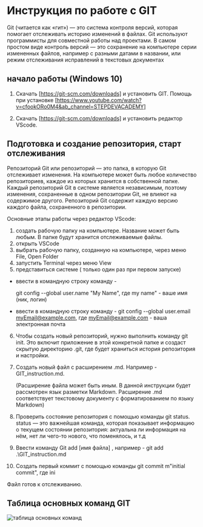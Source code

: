 # Инструкция по работе с GIT

Git (читается как «гит») — это система контроля версий, которая помогает отслеживать историю изменений в файлах. Git используют программисты для совместной работы над проектами. В самом простом виде контроль версий — это сохранение на компьютере серии измененных файлов, например с разными датами в названии, или режим отслеживания исправлений в текстовых документах

## начало работы (Windows 10)

1. Скачать [https://git-scm.com/downloads] и установить GIT. Помощь при установке [https://www.youtube.com/watch?v=cfookORo0M4&ab_channel=STEPDEVACADEMY]

2. Скачать [https://git-scm.com/downloads] и установить редактор VScode.

## Подготовка и создание репозитория, старт отслеживания

Репозиторий Git или репозиторий — это папка, в которую Git отслеживает изменения. На компьютере может быть любое количество репозиториев, каждое из которых хранится в собственной папке. Каждый репозиторий Git в системе является независимым, поэтому изменения, сохраненные в одном репозитории Git, не влияют на содержимое другого. Репозиторий Git содержит каждую версию каждого файла, сохраненного в репозитории.

Основные этапы работы через редактор VScode:
1. создать рабочую папку на компьютере. Название может быть любым. В папке будут хранится отслеживаемые файлы.
2. открыть VSCode
3. выбрать рабочую папку, созданную на компьютере, через меню File, Open Folder
4. запустить Terminal через меню View 
5. представиться системе ( только один раз при первом запуске)

* ввести в командную строку  команду -

    git config --global user.name "My Name", где my name" - ваше имя (ник, логин)

* ввести в командную строку команду -
    git config --global user.email myEmail@example.com, где myEmail@example.com - ваша электронная почта


6. Чтобы создать новый репозиторий, нужно выполнить команду git init. Это включит приложение в этой конкретной папке и создаст скрытую директорию .git, где будет храниться история репозитория и настройки.

7. Создать новый файл с расширением .md. Например - GIT_instruction.md. 

    (Расширение файла может быть иным. В данной инструкции будет рассмотрен язык разметки Markdown. Расширение .md соответствует текстовому документу с форматированием по языку Markdown)

8. Проверить состояние репозитория с помощью команды git status. status — это важнейшая команда, которая показывает информацию о текущем состоянии репозитория: актуальна ли информация на нём, нет ли чего-то нового, что поменялось, и т.д

9. Ввести команду Git add [имя файла] , например - git add .\GIT_instruction.md

10. Создать первый коммит с помощью команды git commit m"initial commit", где ini

Файл готов к отслеживанию.

## Таблица основных команд GIT

![таблица основных команд](image.png)







